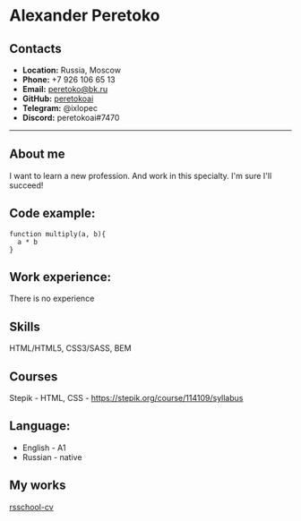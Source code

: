 # Alexander Peretoko

## Contacts 
- **Location:** Russia, Moscow 
- **Phone:**  +7 926 106 65 13
- **Email:** peretoko@bk.ru
- **GitHub:** [peretokoai](https://github.com/peretokoai)
- **Telegram:** @ixlopec
- **Discord:** peretokoai#7470

***

## About me
I want to learn a new profession. And work in this specialty. I'm sure I'll succeed!

## Code example:
```
function multiply(a, b){
  a * b
}
```

## Work experience:
There is no experience

## Skills
HTML/HTML5, CSS3/SASS, BEM

## Courses
Stepik - HTML, CSS - https://stepik.org/course/114109/syllabus

## Language:
- English - A1 
- Russian - native

## My works
[rsschool-cv](https://peretokoai.github.io/rsschool-cv/cv)
